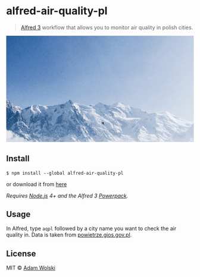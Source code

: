 # alfred-air-quality-pl

> [Alfred 3](https://www.alfredapp.com) workflow that allows you to monitor air quality in polish cities. 

<img src="https://raw.githubusercontent.com/wolasss/alfred-air-quality-pl/master/alfred-air-quality-pl.gif">

## Install

```
$ npm install --global alfred-air-quality-pl
```

or download it from [here](https://raw.githubusercontent.com/wolasss/alfred-air-quality-pl/master/alfred-air-quality-pl.alfredworkflow)

*Requires [Node.js](https://nodejs.org) 4+ and the Alfred 3 [Powerpack](https://www.alfredapp.com/powerpack/).*

## Usage

In Alfred, type `aqpl` followed by a city name you want to check the air quality in. Data is taken from [powietrze.gios.gov.pl](http://powietrze.gios.gov.pl/). 

## License

MIT © [Adam Wolski](https://adamwolski.com)